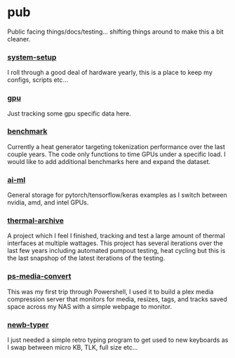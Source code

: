 # pub

Public facing things/docs/testing... shifting things around to make this a bit cleaner.

### <a href="/system-setup">system-setup</a>

I roll through a good deal of hardware yearly, this is a place to keep my configs, scripts etc...

### <a href="/gpu">gpu</a>

Just tracking some gpu specific data here.

### <a href="/benchmark">benchmark</a>

Currently a heat generator targeting tokenization performance over the last couple years. The code only functions to time GPUs under a specific load. I would like to add additional benchmarks here and expand the dataset. 

### <a href="/ai-ml">ai-ml</a>

General storage for pytorch/tensorflow/keras examples as I switch between nvidia, amd, and intel GPUs. 

### <a href="/thermal-archive">thermal-archive</a>

A project which I feel I finished, tracking and test a large amount of thermal interfaces at multiple wattages. This project has several iterations over the last few years including automated pumpout testing, heat cycling but this is the last snapshop of the latest iterations of the testing.

### <a href="/ps-media-convert">ps-media-convert</a>

This was my first trip through Powershell, I used it to build a plex media compression server that monitors for media, resizes, tags, and tracks saved space across my NAS with a simple webpage to monitor.

### <a href="/newb-typer">newb-typer</a>

I just needed a simple retro typing program to get used to new keyboards as I swap between micro KB, TLK, full size etc...
